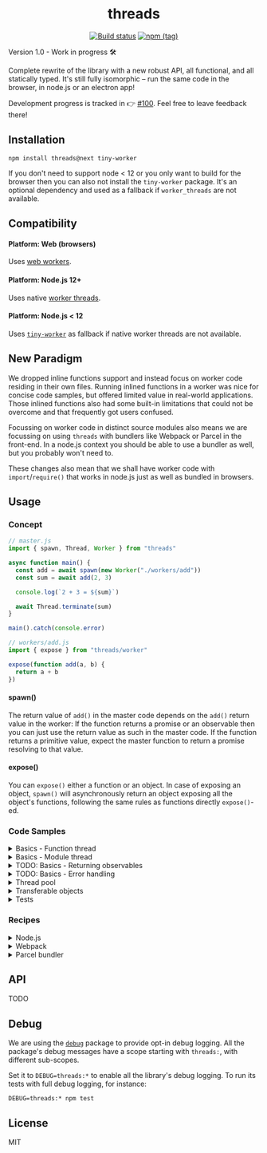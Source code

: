 <h1 align="center">threads</h1>
<p align="center">
  <a href="https://travis-ci.org/andywer/threads.js" target="_blank"><img alt="Build status" src="https://img.shields.io/travis/andywer/threads.js/v1.svg?style=flat-square"></a>
  <a href="https://www.npmjs.com/package/threads/v/next" target="_blank"><img alt="npm (tag)" src="https://img.shields.io/npm/v/threads/next.svg?style=flat-square"></a>
</p>

Version 1.0 - Work in progress 🛠

Complete rewrite of the library with a new robust API, all functional, and all statically typed. It's still fully isomorphic – run the same code in the browser, in node.js or an electron app!

Development progress is tracked in 👉 [#100](https://github.com/andywer/threads.js/issues/100). Feel free to leave feedback there!

## Installation

```
npm install threads@next tiny-worker
```

If you don't need to support node < 12 or you only want to build for the browser then you can also not install the `tiny-worker` package. It's an optional dependency and used as a fallback if `worker_threads` are not available.

## Compatibility

#### Platform: Web (browsers)

Uses [web workers](https://developer.mozilla.org/en-US/docs/Web/API/Web_Workers_API).

#### Platform: Node.js 12+

Uses native [worker threads](https://nodejs.org/api/worker_threads.html).

#### Platform: Node.js < 12

Uses [`tiny-worker`](https://github.com/avoidwork/tiny-worker) as fallback if native worker threads are not available.

## New Paradigm

We dropped inline functions support and instead focus on worker code residing in their own files.
Running inlined functions in a worker was nice for concise code samples, but offered limited value in real-world applications. Those inlined functions also had some built-in limitations that could not be overcome and that frequently got users confused.

Focussing on worker code in distinct source modules also means we are focussing on using `threads` with bundlers like Webpack or Parcel in the front-end. In a node.js context you should be able to use a bundler as well, but you probably won't need to.

These changes also mean that we shall have worker code with `import`/`require()` that works in node.js just as well as bundled in browsers.

## Usage

### Concept

```js
// master.js
import { spawn, Thread, Worker } from "threads"

async function main() {
  const add = await spawn(new Worker("./workers/add"))
  const sum = await add(2, 3)

  console.log(`2 + 3 = ${sum}`)

  await Thread.terminate(sum)
}

main().catch(console.error)
```

```js
// workers/add.js
import { expose } from "threads/worker"

expose(function add(a, b) {
  return a + b
})
```

#### spawn()

The return value of `add()` in the master code depends on the `add()` return value in the worker:
If the function returns a promise or an observable then you can just use the return value as such in the master code. If the function returns a primitive value, expect the master function to return a promise resolving to that value.

#### expose()

You can `expose()` either a function or an object. In case of exposing an object, `spawn()` will asynchronously return an object exposing all the object's functions, following the same rules as functions directly `expose()`-ed.

### Code Samples

<details>
<summary>Basics - Function thread</summary>

```js
// master.js
import { spawn, Thread, Worker } from "threads"

const fetchGithubProfile = await spawn(new Worker("./workers/fetch-github-profile"))
const andywer = await fetchGithubProfile("andywer")

console.log(`User "andywer" has signed up on ${new Date(andywer.created_at).toLocaleString()}`)

await Thread.terminate(fetchGithubProfile)
```

```js
// workers/fetch-github-profile.js
import fetch from "isomorphic-fetch"
import { expose } from "threads/worker"

expose(async function fetchGithubProfile(username) {
  const response = await fetch(`https://api.github.com/users/${username}`)
  return response.json()
})
```
</details>

<details>
<summary>Basics - Module thread</summary>

```js
// master.js
import { spawn, Thread, Worker } from "threads"

const counter = await spawn(new Worker("./workers/counter"))
await counter.increment()
await counter.increment()
await counter.decrement()

console.log(`Counter is now at ${await counter.getCount()}`)

await Thread.terminate(counter)
```

```js
// workers/counter.js
import { expose } from "threads/worker"

let currentCount = 0

const counter = {
  getCount() {
    return currentCount
  },
  increment() {
    return ++currentCount
  },
  decrement() {
    return --currentCount
  }
}

expose(counter)
```
</details>

<details>
<summary>TODO: Basics - Returning observables</summary>

Just return an observable in your worker, subscribe to it in the master code. Fully transparent.
</details>

<details>
<summary>TODO: Basics - Error handling</summary>

Fully transparent. The promise in the master code's call will be rejected with the error thrown in the worker, also yielding the worker error's stack trace.
</details>

<details>
<summary>Thread pool</summary>

A `Pool` allows you to create a set of worker threads and queue thread calls. The queued tasks are pulled from the queue and executed as previous tasks have finished.

Use it if you have a lot of work to offload to other threads and don't want to drown them in a huge pile of work at once, but run it in a controlled way with limited concurrency.

```js
import { spawn, Pool } from "threads"

const pool = Pool(() => spawn(new Worker("./workers/multiplier")), 8 /* optional size */)

pool.events().subscribe(console.log)

pool.queue(async multiplier => {
  const multiplied = await multiplier(2, 3)
  console.log(`2 * 3 = ${multiplied}`)

  // When this async call completes, the worker thread (`multiplier`) will
  // be marked as available for new work scheduled via `pool.queue()`
})

await pool.completed()
await pool.terminate()
```

Note that `pool.queue()` will schedule a task to be run in a deferred way. It might execute straight away or it might take a while until a new worker thread becomes available.

The promise returned by `pool.completed()` will resolve once the scheduled callbacks have been executed and completed. A failing job will also make the promise reject.

You can cancel queued tasks, too. If the pool has already started to execute the task, you cannot cancel it anymore, though.

```js
const task = pool.queue(multiplier => multiplier(2, 3))
task.cancel()
```

</details>

<details>
<summary>Transferable objects</summary>
Use `Transfer()` to mark [`transferable objects`](https://developer.mozilla.org/en-US/docs/Web/API/Web_Workers_API/Using_web_workers#Passing_data_by_transferring_ownership_(transferable_objects)) like ArrayBuffers to be transferred to the receiving thread. It can speed up your code a lot if you are working with big chunks of binary data.

`Transfer()` comes in two flavors:
* `Transfer(myBuffer: Transferable)`
* `Transfer(someObjectOrArrayContainingMyBuffers: any, [myBuffer, /* ... */]: Transferable[])`

Use it when calling a thread function or returning from a thread function:

```js
// master.js
import { spawn, Transfer, Worker } from "threads"

const xorBuffer = await spawn(new Worker("./workers/arraybuffer-xor"))
const resultBuffer = await xorBuffer(Transfer(testData), 127)
```

```js
// workers/arraybuffer-xor.js
import { expose, Transfer } from "threads/worker"

expose(function xorBuffer(username) {
  const view = new Uint8Array(buffer)
  view.forEach((byte, offset) => view.set([byte ^ value], offset))
  return Transfer(buffer)
})
```

Without `Transfer()` the buffers would be copied on every call and every return. Using `Transfer()` only their ownership is transferred to the other thread instead to make sure it is accessible in a thread-safe way. This is a much faster operation.
</details>

<!--
<details>
<summary>TODO: Subscribe to thread debugging events</summary>
</details>
-->

<details>
<summary>Tests</summary>

Check out the [integration tests](./test) and [their workers](./test/workers) to see it in action.
</details>

### Recipes

<details>
<summary>Node.js</summary>

<p></p>

Works out of the box. Note that we wrap the native `Worker`, so `new Worker("./foo/bar")` will resolve the path relative to the module that calls it, not relative to the current working directory.

That aligns it with the behavior when bundling the code with webpack or parcel.
</details>

<details>
<summary>Webpack</summary>

#### Threads plugin

Use with the [`threads-plugin`](https://github.com/andywer/threads-plugin). It will transparently detect all `new Worker("./unbundled-path")` expressions, bundles the worker code and replaces the `new Worker(...)` path with the worker bundle path, so you don't need to explicitly use the `worker-loader` or define extra entry points.

```sh
  npm install -D threads-plugin
```

Then drop it into your `webpack.config.js`:

```diff
+ const ThreadsPlugin = require('threads-plugin');

  module.exports = {
    // ...
    plugins: [
+     new ThreadsPlugin()
    ]
    // ...
  }
```

#### Webpack bundles targetting node

If you are using webpack to create a bundle that will be run in node (webpack config `target: "node"`), you also need to specify that the `tiny-worker` fallback used for node < 12 should not be bundled:

```diff
  module.exports = {
    // ...
+   externals: {
+     "tiny-worker": "tiny-worker"
+   }
    // ...
}
```

Don't forget to add `tiny-worker` to your `package.json` `dependencies` in that case.

#### When using TypeScript

Make sure to keep the imports / exports intact, so webpack resolves them. Otherwise the `threads-plugin` won't be able to do its job.

```diff
  module.exports = {
    // ...
    module: {
      rules: [
        {
          test: /\.ts$/,
          loader: "ts-loader",
+         options: {
+           compilerOptions: {
+             module: "esnext"
+           }
+         }
        }
      ]
    },
    // ...
  }
```

</details>

<details>
<summary>Parcel bundler</summary>

<p></p>

Add this import to the start of your application:

```diff
  import { spawn } from "threads"
+ import "threads/register"

  // ...

  const work = await spawn(new Worker("./worker"))
```

You need to import `threads/register` once in the beginning (in the master code, not in the thread) to register the library's `Worker` for your platform as the global `Worker`.

This is necessary, since you cannot `import { Worker } from "threads"` or Parcel won't recognize `new Worker()` as a web worker anymore.

Anything else should work out of the box.

</details>

## API

TODO

## Debug

We are using the [`debug`](https://github.com/visionmedia/debug) package to provide opt-in debug logging. All the package's debug messages have a scope starting with `threads:`, with different sub-scopes.

Set it to `DEBUG=threads:*` to enable all the library's debug logging. To run its tests with full debug logging, for instance:

```
DEBUG=threads:* npm test
```

## License

MIT
